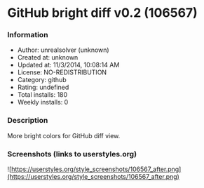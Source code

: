 # GitHub bright diff v0.2 (106567)

### Information
- Author: unrealsolver (unknown)
- Created at: unknown
- Updated at: 11/3/2014, 10:08:14 AM
- License: NO-REDISTRIBUTION
- Category: github
- Rating: undefined
- Total installs: 180
- Weekly installs: 0


### Description
More bright colors for GitHub diff view.


### Screenshots (links to userstyles.org)
![https://userstyles.org/style_screenshots/106567_after.png](https://userstyles.org/style_screenshots/106567_after.png)



